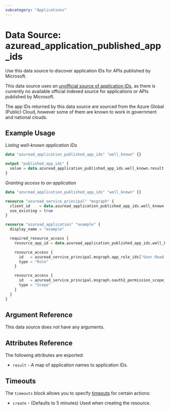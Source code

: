 ```yaml
---
subcategory: "Applications"
---
```


# Data Source: azuread_application_published_app_ids

Use this data source to discover application IDs for APIs published by Microsoft.

This data source uses an [unofficial source of application IDs](https://github.com/hashicorp/go-azure-sdk/blob/main/sdk/environments/application_ids.go), as there is currently no available official indexed source for applications or APIs published by Microsoft.

The app IDs returned by this data source are sourced from the Azure Global (Public) Cloud, however some of them are known to work in government and national clouds.

## Example Usage

*Listing well-known application IDs*

```terraform
data "azuread_application_published_app_ids" "well_known" {}

output "published_app_ids" {
  value = data.azuread_application_published_app_ids.well_known.result
}
```

*Granting access to an application*

```terraform
data "azuread_application_published_app_ids" "well_known" {}

resource "azuread_service_principal" "msgraph" {
  client_id    = data.azuread_application_published_app_ids.well_known.result["MicrosoftGraph"]
  use_existing = true
}

resource "azuread_application" "example" {
  display_name = "example"

  required_resource_access {
    resource_app_id = data.azuread_application_published_app_ids.well_known.result["MicrosoftGraph"]

    resource_access {
      id   = azuread_service_principal.msgraph.app_role_ids["User.Read.All"]
      type = "Role"
    }

    resource_access {
      id   = azuread_service_principal.msgraph.oauth2_permission_scope_ids["User.ReadWrite"]
      type = "Scope"
    }
  }
}
```

## Argument Reference

This data source does not have any arguments.

## Attributes Reference

The following attributes are exported:

* `result` - A map of application names to application IDs.

## Timeouts

The `timeouts` block allows you to specify [timeouts](https://www.terraform.io/language/resources/syntax#operation-timeouts) for certain actions:

* `create` - (Defaults to 5 minutes) Used when creating the resource.
